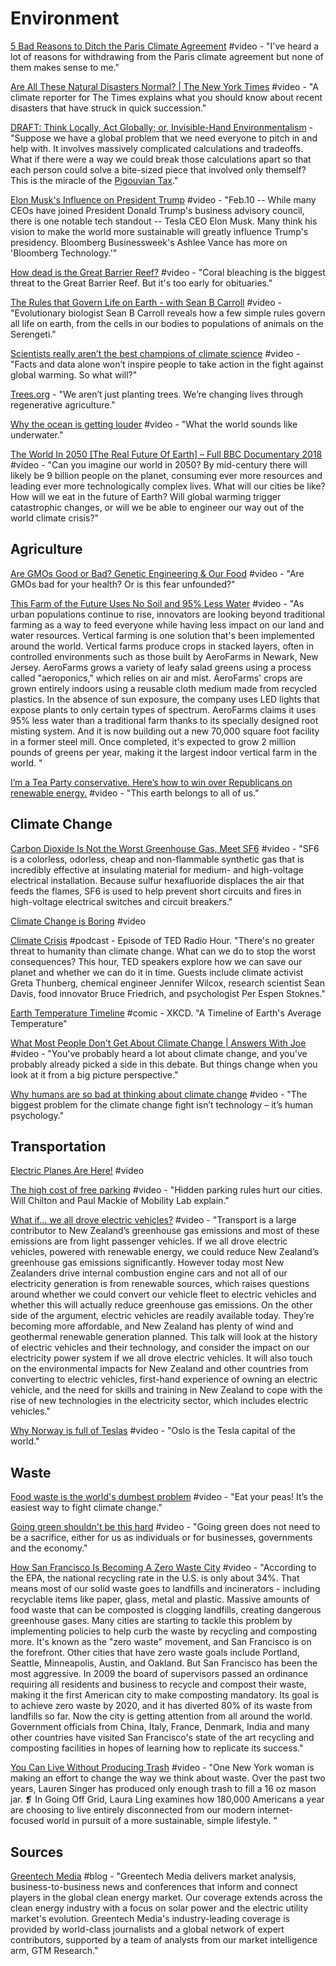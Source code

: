 # Environment

[5 Bad Reasons to Ditch the Paris Climate Agreement](https://www.youtube.com/watch?v=1WKoj-kodBw&list=PLIilwIraDV2JwXZ5bQ500pxPe0PyL3m7L&index=2) \#video - "I've heard a lot of reasons for withdrawing from the Paris climate agreement but none of them makes sense to me."

[Are All These Natural Disasters Normal? \| The New York Times](https://www.youtube.com/watch?v=JWXvgvyvKX8&list=PLIilwIraDV2LQHeTYrboyJ7VGzGImXjoz&index=2) \#video - "A climate reporter for The Times explains what you should know about recent disasters that have struck in quick succession."

[DRAFT: Think Locally, Act Globally; or, Invisible-Hand Environmentalism](http://doc.dreev.es/pigou) - "Suppose we have a global problem that we need everyone to pitch in and help with. It involves massively complicated calculations and tradeoffs. What if there were a way we could break those calculations apart so that each person could solve a bite-sized piece that involved only themself? This is the miracle of the [Pigouvian Tax](http://gregmankiw.blogspot.com/2006/10/pigou-club-manifesto.html)."

[Elon Musk's Influence on President Trump](https://www.youtube.com/watch?v=IHAWP6olnbw&list=PLIilwIraDV2LQHeTYrboyJ7VGzGImXjoz&index=2) \#video - "Feb.10 -- While many CEOs have joined President Donald Trump's business advisory council, there is one notable tech standout -- Tesla CEO Elon Musk. Many think his vision to make the world more sustainable will greatly influence Trump's presidency. Bloomberg Businessweek's Ashlee Vance has more on 'Bloomberg Technology.'"

[How dead is the Great Barrier Reef?](https://www.youtube.com/watch?v=BO44JlAElXM&list=PLIilwIraDV2LQHeTYrboyJ7VGzGImXjoz&index=2) \#video - "Coral bleaching is the biggest threat to the Great Barrier Reef. But it's too early for obituaries."

[The Rules that Govern Life on Earth - with Sean B Carroll](https://www.youtube.com/watch?v=yzDISuJdfZk&list=PLIilwIraDV2LQHeTYrboyJ7VGzGImXjoz&index=2) \#video - "Evolutionary biologist Sean B Carroll reveals how a few simple rules govern all life on earth, from the cells in our bodies to populations of animals on the Serengeti."

[Scientists really aren’t the best champions of climate science](https://www.youtube.com/watch?v=-qfI3DZmmQw&list=PLIilwIraDV2LQHeTYrboyJ7VGzGImXjoz&index=2) \#video - "Facts and data alone won’t inspire people to take action in the fight against global warming. So what will?"

[Trees.org](https://trees.org/) - "We aren’t just planting trees. We’re changing lives through regenerative agriculture."

[Why the ocean is getting louder](https://www.youtube.com/watch?v=CrpkZkwTvu0&list=PLIilwIraDV2LQHeTYrboyJ7VGzGImXjoz&index=2) \#video - "What the world sounds like underwater."

[The World In 2050 \[The Real Future Of Earth\] – Full BBC Documentary 2018](https://www.youtube.com/watch?v=XeEYaX82jSE&list=PLIilwIraDV2LQHeTYrboyJ7VGzGImXjoz&index=2) \#video - "Can you imagine our world in 2050? By mid-century there will likely be 9 billion people on the planet, consuming ever more resources and leading ever more technologically complex lives. What will our cities be like? How will we eat in the future of Earth? Will global warming trigger catastrophic changes, or will we be able to engineer our way out of the world climate crisis?"

## Agriculture

[Are GMOs Good or Bad? Genetic Engineering & Our Food](https://www.youtube.com/watch?v=7TmcXYp8xu4&list=PLIilwIraDV2LQHeTYrboyJ7VGzGImXjoz&index=2) \#video - "Are GMOs bad for your health? Or is this fear unfounded?"

[This Farm of the Future Uses No Soil and 95% Less Water](https://www.youtube.com/watch?v=-_tvJtUHnmU&list=PLIilwIraDV2LQHeTYrboyJ7VGzGImXjoz) \#video - "As urban populations continue to rise, innovators are looking beyond traditional farming as a way to feed everyone while having less impact on our land and water resources. Vertical farming is one solution that's been implemented around the world. Vertical farms produce crops in stacked layers, often in controlled environments such as those built by AeroFarms in Newark, New Jersey. AeroFarms grows a variety of leafy salad greens using a process called "aeroponics," which relies on air and mist. AeroFarms' crops are grown entirely indoors using a reusable cloth medium made from recycled plastics. In the absence of sun exposure, the company uses LED lights that expose plants to only certain types of spectrum. AeroFarms claims it uses 95% less water than a traditional farm thanks to its specially designed root misting system. And it is now building out a new 70,000 square foot facility in a former steel mill. Once  completed, it's expected to grow 2 million pounds of greens per year, making it the largest indoor vertical farm in the world."

[I’m a Tea Party conservative. Here’s how to win over Republicans on renewable energy.](https://www.youtube.com/watch?v=nbmt_WeNBck&list=PLIilwIraDV2LQHeTYrboyJ7VGzGImXjoz&index=2) \#video - "This earth belongs to all of us."

## Climate Change

[Carbon Dioxide Is Not the Worst Greenhouse Gas, Meet SF6](https://invidio.us/watch?v=uGpDFgTfRYU) \#video - "SF6 is a colorless, odorless, cheap and non-flammable synthetic gas that is incredibly effective at insulating material for medium- and high-voltage electrical installation. Because sulfur hexafluoride displaces the air that feeds the flames, SF6 is used to help prevent short circuits and fires in high-voltage electrical switches and circuit breakers."

[Climate Change is Boring](https://www.youtube.com/watch?v=eNx9tvCrvv8&list=PLIilwIraDV2LQHeTYrboyJ7VGzGImXjoz&index=2) \#video

[Climate Crisis](https://www.stitcher.com/podcast/national-public-radio/npr-ted-radio-hour-podcast/e/61751327?refid=asa&autoplay=true) \#podcast - Episode of TED Radio Hour. "There's no greater threat to humanity than climate change. What can we do to stop the worst consequences? This hour, TED speakers explore how we can save our planet and whether we can do it in time. Guests include climate activist Greta Thunberg, chemical engineer Jennifer Wilcox, research scientist Sean Davis, food innovator Bruce Friedrich, and psychologist Per Espen Stoknes."

[Earth Temperature Timeline](https://xkcd.com/1732/) \#comic - XKCD. "A Timeline of Earth's Average Temperature"

[What Most People Don't Get About Climate Change \| Answers With Joe](https://www.youtube.com/watch?v=GYJDAmDX2dM&list=PLIilwIraDV2LQHeTYrboyJ7VGzGImXjoz&index=2) \#video - "You've probably heard a lot about climate change, and you've probably already picked a side in this debate. But things change when you look at it from a big picture perspective."

[Why humans are so bad at thinking about climate change](https://www.youtube.com/watch?v=DkZ7BJQupVA&list=PLIilwIraDV2LQHeTYrboyJ7VGzGImXjoz&index=2) \#video - "The biggest problem for the climate change fight isn’t technology – it’s human psychology."

## Transportation

[Electric Planes Are Here!](https://www.youtube.com/watch?v=Kb3OmhO7_ao&list=PLIilwIraDV2LQHeTYrboyJ7VGzGImXjoz&index=2) \#video

[The high cost of free parking](https://www.youtube.com/watch?v=Akm7ik-H_7U&list=PLIilwIraDV2LQHeTYrboyJ7VGzGImXjoz&index=2) \#video - "Hidden parking rules hurt our cities. Will Chilton and Paul Mackie of Mobility Lab explain."

[What if... we all drove electric vehicles?](https://www.youtube.com/watch?v=9gRS7PK6TP0&list=PLIilwIraDV2LQHeTYrboyJ7VGzGImXjoz&index=2) \#video - "Transport is a large contributor to New Zealand’s greenhouse gas emissions and most of these emissions are from light passenger vehicles. If we all drove electric vehicles, powered with renewable energy, we could reduce New Zealand’s greenhouse gas emissions significantly. However today most New Zealanders drive internal combustion engine cars and not all of our electricity generation is from renewable sources, which raises questions around whether we could convert our vehicle fleet to electric vehicles and whether this will actually reduce greenhouse gas emissions. On the other side of the argument, electric vehicles are readily available today. They’re becoming more affordable, and New Zealand has plenty of wind and geothermal renewable generation planned. This talk will look at the history of electric vehicles and their technology, and consider the impact on our electricity power system if we all drove electric vehicles. It will also touch on the environmental impacts for New Zealand and other countries from converting to electric vehicles, first-hand experience of owning an electric vehicle, and the need for skills and training in New Zealand to cope with the rise of new technologies in the electricity sector, which includes electric vehicles."

[Why Norway is full of Teslas](https://www.youtube.com/watch?v=zSjYra7cYqY&list=PLIilwIraDV2LQHeTYrboyJ7VGzGImXjoz&index=2) \#video - "Oslo is the Tesla capital of the world."

## Waste

[Food waste is the world's dumbest problem](https://www.youtube.com/watch?v=6RlxySFrkIM&list=PLIilwIraDV2LQHeTYrboyJ7VGzGImXjoz&index=2) \#video - "Eat your peas! It’s the easiest way to fight climate change."

[Going green shouldn't be this hard](https://www.youtube.com/watch?v=BxKfpt70rLI&list=PLIilwIraDV2JwXZ5bQ500pxPe0PyL3m7L&index=2) \#video - "Going green does not need to be a sacrifice, either for us as individuals or for businesses, governments and the economy."

[How San Francisco Is Becoming A Zero Waste City](https://www.youtube.com/watch?v=Cg3OA1s8-SI&list=PLIilwIraDV2LQHeTYrboyJ7VGzGImXjoz&index=2) \#video - "According to the EPA, the national recycling rate in the U.S. is only about 34%. That means most of our solid waste goes to landfills and incinerators - including recyclable items like paper, glass, metal and plastic. Massive amounts of food waste that can be composted is clogging landfills, creating dangerous greenhouse gases. Many cities are starting to tackle this problem by implementing policies to help curb the waste by recycling and composting more. It's known as the "zero waste" movement, and San Francisco is on the forefront. Other cities that have zero waste goals include Portland, Seattle, Minneapolis, Austin, and Oakland. But San Francisco has been the most aggressive. In 2009 the board of supervisors passed an ordinance requiring all residents and business to recycle and compost their waste, making it the first American city to make composting mandatory. Its goal is to achieve zero waste by 2020, and it has diverted 80% of its waste from landfills so far. Now the city is getting attention from all around the world. Government officials from China, Italy, France, Denmark, India and many other countries have visited San Francisco's state of the art recycling and composting facilities in hopes of learning how to replicate its success."

[You Can Live Without Producing Trash](https://www.youtube.com/watch?v=nYDQcBQUDpw&list=PLIilwIraDV2LQHeTYrboyJ7VGzGImXjoz&index=2) \#video - "One New York woman is making an effort to change the way we think about waste. Over the past two years, Lauren Singer has produced only enough trash to fill a 16 oz mason jar. ❡ In Going Off Grid, Laura Ling examines how 180,000 Americans a year are choosing to live entirely disconnected from our modern internet-focused world in pursuit of a more sustainable, simple lifestyle. "

## Sources

[Greentech Media](https://www.greentechmedia.com/#gs.nzgu9y) \#blog - "Greentech Media delivers market analysis, business-to-business news and conferences that inform and connect players in the global clean energy market. Our coverage extends across the clean energy industry with a focus on solar power and the electric utility market's evolution. Greentech Media's industry-leading coverage is provided by world-class journalists and a global network of expert contributors, supported by a team of analysts from our market intelligence arm, GTM Research."

